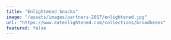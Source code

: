 ```yaml
---
title: "Enlightened Snacks"
image: "/assets/images/partners-2017/enlightened.jpg"
url: "https://www.eatenlightened.com/collections/broadbeans"
featured: false
---
```

